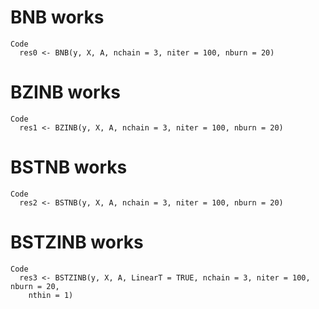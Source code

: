 # BNB works

    Code
      res0 <- BNB(y, X, A, nchain = 3, niter = 100, nburn = 20)

# BZINB works

    Code
      res1 <- BZINB(y, X, A, nchain = 3, niter = 100, nburn = 20)

# BSTNB works

    Code
      res2 <- BSTNB(y, X, A, nchain = 3, niter = 100, nburn = 20)

# BSTZINB works

    Code
      res3 <- BSTZINB(y, X, A, LinearT = TRUE, nchain = 3, niter = 100, nburn = 20,
        nthin = 1)

